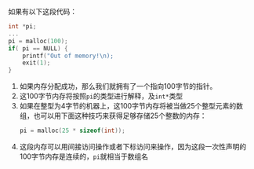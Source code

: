 如果有以下这段代码：
```c
int *pi;
...
pi = malloc(100);
if( pi == NULL) {
    printf("Out of memory!\n);
    exit(1);
}
```
1. 如果内存分配成功，那么我们就拥有了一个指向100字节的指针。
2. 这100字节内存将按照`pi`的类型进行解释，及`int*`类型
3. 如果在整型为4字节的机器上，这100字节内存将被当做25个整型元素的数组，也可以用下面这种技巧来获得足够存储25个整数的内存：
    ```c
    pi = malloc(25 * sizeof(int));
    ```
4. 这段内存可以用间接访问操作或者下标访问来操作，因为这段一次性声明的100字节内存是连续的，`pi`就相当于数组名